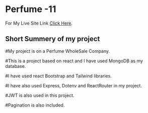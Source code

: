 # Perfume -11

For My Live Site Link [Click Here]().

## Short Summery of my project

#My project is on a Perfume WholeSale Company.

#This is a project based on react and I have used MongoDB as my database.

#I have used react Bootstrap and Tailwind libraries.

#I have also used Express, Dotenv and ReactRouter in my project.

#JWT is also used in this project.

#Pagination is also included.
